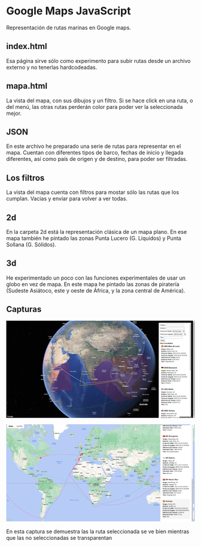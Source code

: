Google Maps JavaScript
======
Representación de rutas marinas en Google maps.

index.html
------
Esa página sirve sólo como experimento para subir rutas desde un archivo externo y no tenerlas hardcodeadas.

mapa.html
------
La vista del mapa, con sus dibujos y un filtro. Si se hace click en una ruta, o del menú, las otras rutas perderán color para poder ver la seleccionada mejor.

JSON
------
En este archivo he preparado una serie de rutas para representar en el mapa. Cuentan con diferentes tipos de barco, fechas de inicio y llegada diferentes, así como país de origen y de destino, para poder ser filtradas.

Los filtros
------
La vista del mapa cuenta con filtros para mostar sólo las rutas que los cumplan. Vacias y enviar para volver a ver todas.

2d
------
En la carpeta 2d está la representación clásica de un mapa plano. En ese mapa también he pintado las zonas Punta Lucero (G. Líquidos) y Punta Sollana (G. Sólidos).

3d
------
He experimentado un poco con las funciones experimentales de usar un globo en vez de mapa. En este mapa he pintado las zonas de piratería (Sudeste Asiátoco, este y oeste de África, y la zona central de América).

Capturas
------
![Captura 3D](./Captura_3d.png)

![Captura 2D](./Captura_2d.png)

En esta captura se demuestra las la ruta seleccionada se ve bien mientras que las no seleccionadas se transparentan